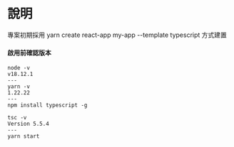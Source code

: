 # 說明

專案初期採用 yarn create react-app my-app --template typescript 方式建置

#### 啟用前確認版本

```
node -v
v18.12.1
---
yarn -v
1.22.22
---
npm install typescript -g

tsc -v
Version 5.5.4
---
yarn start

```
